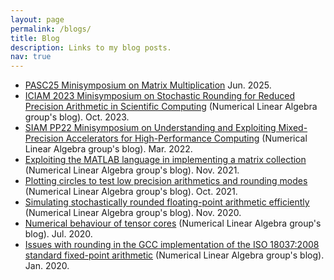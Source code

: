 ```yaml
---
layout: page
permalink: /blogs/
title: Blog
description: Links to my blog posts.
nav: true
---
```


<ul>

<li> <a href="https://scicomp.leeds.ac.uk/pasc25-minisymposium-on-matrix-multiplication/">PASC25 Minisymposium on Matrix Multiplication</a> Jun. 2025.
</li>

<li> <a href="https://nla-group.org/2023/10/02/iciam-2023-minisymposium-on-stochastic-rounding-for-reduced-precision-arithmetic-in-scientific-computing/">ICIAM 2023 Minisymposium on Stochastic Rounding for Reduced Precision Arithmetic in Scientific Computing</a> (Numerical Linear Algebra group's blog). Oct. 2023.
</li>

<li> <a href="https://nla-group.org/2022/02/28/siam-pp22-minisymposium-on-understanding-and-exploiting-mixed-precision-accelerators-for-high-performance-computing/">SIAM PP22 Minisymposium on Understanding and Exploiting Mixed-Precision Accelerators for High-Performance Computing</a> (Numerical Linear Algebra group's blog). Mar. 2022.
</li>

<li> <a href="https://nla-group.org/2021/11/15/exploiting-the-matlab-language-in-implementing-a-matrix-collection/">Exploiting the MATLAB language in implementing a matrix collection</a> (Numerical Linear Algebra group's blog). Nov. 2021.
</li>

<li> <a href="https://nla-group.org/2021/10/11/plotting-circles-to-test-low-precision-arithmetics-and-rounding-modes/">Plotting circles to test low precision arithmetics and rounding modes</a> (Numerical Linear Algebra group's blog). Oct. 2021.
</li>

<li> <a href="https://nla-group.org/2020/11/23/simulating-stochastically-rounded-floating-point-arithmetic-efficiently/">Simulating stochastically rounded floating-point arithmetic efficiently</a> (Numerical Linear Algebra group's blog). Nov. 2020.
</li>

<li> <a href="https://nla-group.org/2020/07/21/numerical-behaviour-of-tensor-cores/">Numerical behaviour of tensor cores</a> (Numerical Linear Algebra group's blog). Jul. 2020.
</li>

<li> <a href="https://nla-group.org/2020/01/06/technical-report-issues-with-rounding-in-the-gcc-implementation-of-the-iso-180372008-standard-fixed-point-arithmetic/">Issues with rounding in the GCC implementation of the ISO 18037:2008 standard fixed-point arithmetic</a> (Numerical Linear Algebra group's blog). Jan. 2020.
</li>


</ul>
